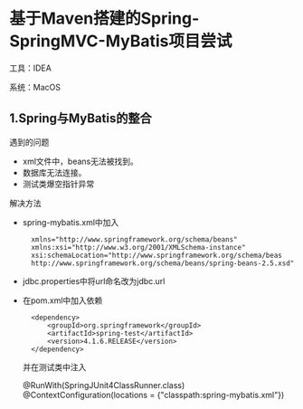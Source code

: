 # 基于Maven搭建的Spring-SpringMVC-MyBatis项目尝试
工具：IDEA

系统：MacOS
## 1.Spring与MyBatis的整合
遇到的问题
- xml文件中，beans无法被找到。
- 数据库无法连接。
- 测试类爆空指针异常

解决方法

- spring-mybatis.xml中加入 
   
        xmlns="http://www.springframework.org/schema/beans"
        xmlns:xsi="http://www.w3.org/2001/XMLSchema-instance"
        xsi:schemaLocation="http://www.springframework.org/schema/beas
        http://www.springframework.org/schema/beans/spring-beans-2.5.xsd"
      
 
- jdbc.properties中将url命名改为jdbc.url

- 在pom.xml中加入依赖

        <dependency>
            <groupId>org.springframework</groupId>
            <artifactId>spring-test</artifactId>
            <version>4.1.6.RELEASE</version>
        </dependency>
        
      
  并在测试类中注入
  
    @RunWith(SpringJUnit4ClassRunner.class) 
    @ContextConfiguration(locations = {"classpath:spring-mybatis.xml"})
